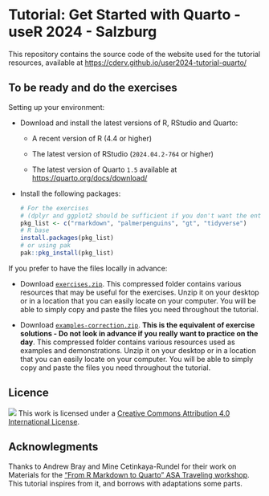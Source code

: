 # Tutorial: Get Started with Quarto - useR 2024 - Salzburg


This repository contains the source code of the website used for the
tutorial resources, available at
https://cderv.github.io/user2024-tutorial-quarto/

## To be ready and do the exercises

Setting up your environment:

- Download and install the latest versions of R, RStudio and Quarto:

  - A recent version of R (4.4 or higher)

  - The latest version of RStudio (`2024.04.2-764` or higher)

  - The latest version of Quarto `1.5` available at
    <https://quarto.org/docs/download/>

- Install the following packages:

  ``` r
  # For the exercises 
  # (dplyr and ggplot2 should be sufficient if you don't want the entire tidyverse)
  pkg_list <- c("rmarkdown", "palmerpenguins", "gt", "tidyverse") 
  # R base
  install.packages(pkg_list)
  # or using pak
  pak::pkg_install(pkg_list)
  ```

If you prefer to have the files locally in advance:

- Download [`exercises.zip`](exercises.zip). This compressed folder
  contains various resources that may be useful for the exercises. Unzip
  it on your desktop or in a location that you can easily locate on your
  computer. You will be able to simply copy and paste the files you need
  throughout the tutorial.

- Download [`examples-correction.zip`](examples-correction.zip). **This
  is the equivalent of exercise solutions - Do not look in advance if
  you really want to practice on the day**. This compressed folder
  contains various resources used as examples and demonstrations. Unzip
  it on your desktop or in a location that you can easily locate on your
  computer. You will be able to simply copy and paste the files you need
  throughout the tutorial.

## Licence

![](https://i.creativecommons.org/l/by/4.0/88x31.png) This work is
licensed under a [Creative Commons Attribution 4.0 International
License](https://creativecommons.org/licenses/by/4.0/).

## Acknowlegments

Thanks to Andrew Bray and Mine Cetinkaya-Rundel for their work on
Materials for the [“From R Markdown to Quarto” ASA Traveling
workshop](https://github.com/asa-quarto/website). This tutorial inspires
from it, and borrows with adaptations some parts.
